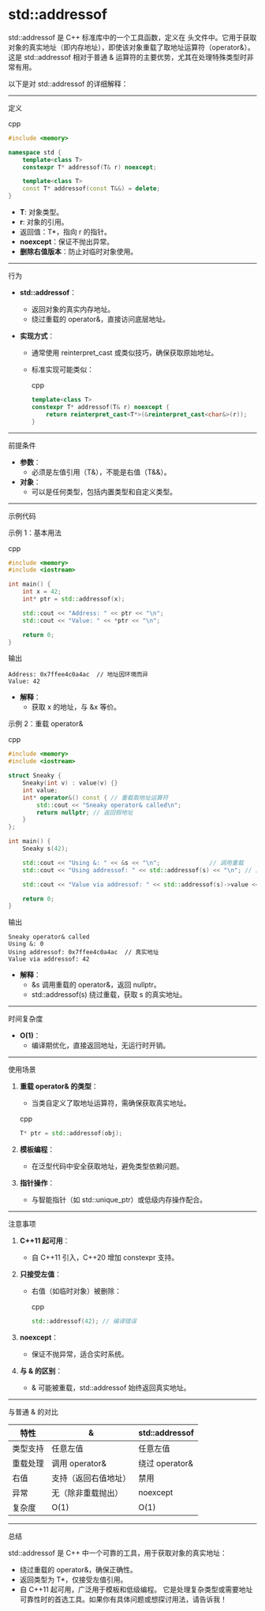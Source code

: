 # std::addressof

std::addressof 是 C++ 标准库中的一个工具函数，定义在 <memory> 头文件中。它用于获取对象的真实地址（即内存地址），即使该对象重载了取地址运算符（operator&）。这是 std::addressof 相对于普通 & 运算符的主要优势，尤其在处理特殊类型时非常有用。

以下是对 std::addressof 的详细解释：

------

定义

cpp

```cpp
#include <memory>

namespace std {
    template<class T>
    constexpr T* addressof(T& r) noexcept;

    template<class T>
    const T* addressof(const T&&) = delete;
}
```

- **T**: 对象类型。
- **r**: 对象的引用。
- 返回值：T*，指向 r 的指针。
- **noexcept**：保证不抛出异常。
- **删除右值版本**：防止对临时对象使用。

------

行为

- **std::addressof**：

  - 返回对象的真实内存地址。
  - 绕过重载的 operator&，直接访问底层地址。

- **实现方式**：

  - 通常使用 reinterpret_cast 或类似技巧，确保获取原始地址。

  - 标准实现可能类似：

    cpp

    ```cpp
    template<class T>
    constexpr T* addressof(T& r) noexcept {
        return reinterpret_cast<T*>(&reinterpret_cast<char&>(r));
    }
    ```

------

前提条件

- **参数**：
  - 必须是左值引用（T&），不能是右值（T&&）。
- **对象**：
  - 可以是任何类型，包括内置类型和自定义类型。

------

示例代码

示例 1：基本用法

cpp

```cpp
#include <memory>
#include <iostream>

int main() {
    int x = 42;
    int* ptr = std::addressof(x);

    std::cout << "Address: " << ptr << "\n";
    std::cout << "Value: " << *ptr << "\n";

    return 0;
}
```

输出

```text
Address: 0x7ffee4c0a4ac  // 地址因环境而异
Value: 42
```

- **解释**：
  - 获取 x 的地址，与 &x 等价。

示例 2：重载 operator&

cpp

```cpp
#include <memory>
#include <iostream>

struct Sneaky {
    Sneaky(int v) : value(v) {}
    int value;
    int* operator&() const { // 重载取地址运算符
        std::cout << "Sneaky operator& called\n";
        return nullptr; // 返回假地址
    }
};

int main() {
    Sneaky s(42);

    std::cout << "Using &: " << &s << "\n";              // 调用重载
    std::cout << "Using addressof: " << std::addressof(s) << "\n"; // 真实地址

    std::cout << "Value via addressof: " << std::addressof(s)->value << "\n";

    return 0;
}
```

输出

```text
Sneaky operator& called
Using &: 0
Using addressof: 0x7ffee4c0a4ac  // 真实地址
Value via addressof: 42
```

- **解释**：
  - &s 调用重载的 operator&，返回 nullptr。
  - std::addressof(s) 绕过重载，获取 s 的真实地址。

------

时间复杂度

- **O(1)**：
  - 编译期优化，直接返回地址，无运行时开销。

------

使用场景

1. **重载 operator& 的类型**：

   - 当类自定义了取地址运算符，需确保获取真实地址。

   cpp

   ```cpp
   T* ptr = std::addressof(obj);
   ```

2. **模板编程**：

   - 在泛型代码中安全获取地址，避免类型依赖问题。

3. **指针操作**：

   - 与智能指针（如 std::unique_ptr）或低级内存操作配合。

------

注意事项

1. **C++11 起可用**：

   - 自 C++11 引入，C++20 增加 constexpr 支持。

2. **只接受左值**：

   - 右值（如临时对象）被删除：

     cpp

     ```cpp
     std::addressof(42); // 编译错误
     ```

3. **noexcept**：

   - 保证不抛异常，适合实时系统。

4. **与 & 的区别**：

   - & 可能被重载，std::addressof 始终返回真实地址。

------

与普通 & 的对比

| 特性     | &                    | std::addressof |
| -------- | -------------------- | -------------- |
| 类型支持 | 任意左值             | 任意左值       |
| 重载处理 | 调用 operator&       | 绕过 operator& |
| 右值     | 支持（返回右值地址） | 禁用           |
| 异常     | 无（除非重载抛出）   | noexcept       |
| 复杂度   | O(1)                 | O(1)           |

------

总结

std::addressof 是 C++ 中一个可靠的工具，用于获取对象的真实地址：

- 绕过重载的 operator&，确保正确性。
- 返回类型为 T*，仅接受左值引用。
- 自 C++11 起可用，广泛用于模板和低级编程。 它是处理复杂类型或需要地址可靠性时的首选工具。如果你有具体问题或想探讨用法，请告诉我！